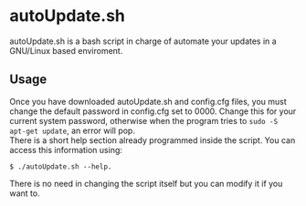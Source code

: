 # autoUpdate.sh
autoUpdate.sh is a bash script in charge of automate your updates in a GNU/Linux based enviroment.

## Usage
Once you have downloaded autoUpdate.sh and config.cfg files, you must change the default password in config.cfg set to 0000. Change this for your current system password, otherwise when the program tries to `sudo -S apt-get update`, an error will pop.  
There is a short help section already programmed inside the script. You can access this information using: 
```
$ ./autoUpdate.sh --help.
```
There is no need in changing the script itself but you can modify it if you want to.  
